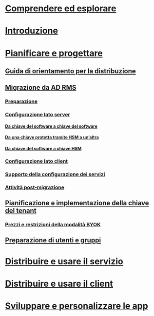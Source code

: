 # [Comprendere ed esplorare](/information-protection/understand-explore/what-is-information-protection)
# [Introduzione](/information-protection/get-started/requirements-azure-rms)
# [Pianificare e progettare](deployment-roadmap.md)
## [Guida di orientamento per la distribuzione](deployment-roadmap.md)
## [Migrazione da AD RMS](migrate-from-ad-rms-to-azure-rms.md)
### [Preparazione](migrate-from-ad-rms-phase1.md)
### [Configurazione lato server](migrate-from-ad-rms-phase2.md)
#### [Da chiave del software a chiave del software](migrate-softwarekey-to-softwarekey.md)
#### [Da una chiave protetta tramite HSM a un’altra](migrate-hsmkey-to-hsmkey.md)
#### [Da chiave del software a chiave HSM](migrate-softwarekey-to-hsmkey.md)
### [Configurazione lato client](migrate-from-ad-rms-phase3.md)
### [Supporto della configurazione dei servizi](migrate-from-ad-rms-phase4.md)
### [Attività post-migrazione](migrate-from-ad-rms-phase5.md)
## [Pianificazione e implementazione della chiave del tenant](plan-implement-tenant-key.md)
### [Prezzi e restrizioni della modalità BYOK](byok-price-restrictions.md)
## [Preparazione di utenti e gruppi](prepare.md)
# [Distribuire e usare il servizio](/information-protection/deploy-use/activate-service)
# [Distribuire e usare il client](/information-protection/rms-client/use-client)
# [Sviluppare e personalizzare le app](/information-protection/develop/developers-guide)
